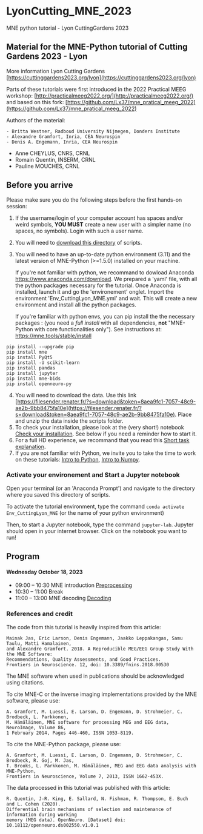 # LyonCutting_MNE_2023

MNE python tutorial - Lyon CuttingGardens 2023

## Material for the MNE-Python tutorial of Cutting Gardens 2023 - Lyon

More information Lyon Cutting Gardens [https://cuttinggardens2023.org/lyon](https://cuttinggardens2023.org/lyon)

Parts of these tutorials were first introduced in the 2022 Practical MEEG workshop: [http://practicalmeeg2022.org/](http://practicalmeeg2022.org/) and based on this fork: [https://github.com/Lx37/mne_pratical_meeg_2022](https://github.com/Lx37/mne_pratical_meeg_2022)

Authors of the material:

	- Britta Westner, Radboud University Nijmegen, Donders Institute
	- Alexandre Gramfort, Inria, CEA Neurospin
	- Denis A. Engemann, Inria, CEA Neurospin
  - Anne CHEYLUS, CNRS, CRNL
  - Romain Quentin, INSERM, CRNL
  - Pauline MOUCHES, CRNL

## Before you arrive

Please make sure you do the following steps before the first hands-on session:

1. If the username/login of your computer account has spaces and/or weird symbols, **YOU MUST** create a new user with a simpler name (no spaces, no symbols). Login with such a user name.
2. You will need to [download this directory](https://github.com/crnl-lab/mne_lyon_garden_2023/archive/refs/heads/main.zip) of scripts.
3. You will need to have an up-to-date python environment (3.11) and the latest version of MNE-Python (>=1.5.0) installed on your machine.

   If you're not familiar with python, we recommand to dowload Anaconda https://www.anaconda.com/download.
   We prepared a 'yaml' file, with all the python packages necessary for the tutorial.
   Once Anaconda is installed, launch it and go the 'environement' onglet. Import the environment 'Env_CuttingLyon_MNE.yml' and wait. This will create a new environment and install all the python packages.

   If you're familiar with python envs, you can pip install the the necessary packages :
 (you need a *full install* with all dependencies, **not** "MNE-Python with core functionalities only"). See instructions at: https://mne.tools/stable/install
```
pip install --upgrade pip
pip install mne
pip install PyQt5
pip install -U scikit-learn
pip install pandas
pip install jupyter
pip install mne-bids
pip install openneuro-py
```
4. You will need to download the data. Use this link [https://filesender.renater.fr/?s=download&token=8aea9fc1-7057-48c9-ae2b-9bb8475fa10e](https://filesender.renater.fr/?s=download&token=8aea9fc1-7057-48c9-ae2b-9bb8475fa10e). Place and unzip the data inside the scripts folder.
5. To check your installation, please look at the (very short!) notebook [Check your installation](0-Installation_check.ipynb). See below if you need a reminder how to start it.
6. For a full HD experience, we recommand that you read this [Short task explanation](Short_task_explanation.pdf).
7. If you are not familiar with Python, we invite you to take the time to work on these tutorials:
[Intro to Python](intro_to_python/0a-Intro_Python.ipynb), [Intro to Numpy](intro_to_python/0b-Intro_Numpy.ipynb).

### Activate your environement and Start a Jupyter notebook

Open your terminal (or an 'Anaconda Prompt') and navigate to the directory where you saved this directory of scripts.

To activate the tutorial environment, type the command `conda activate Env_CuttingLyon_MNE` (or the name of your python environment)

Then, to start a Jupyter notebook, type the command `jupyter-lab`. Jupyter should open in your internet browser. Click on the notebook you want to run!


## Program

#### Wednesday October 18, 2023

 - 09:00 – 10:30 MNE introduction [Preprocessing](1-Preprocessing.ipynb) 
 - 10:30 – 11:00 Break
 - 11:00 – 13:00 MNE decoding [Decoding](2-Decoding.ipynb)



### References and credit

The code from this tutorial is heavily inspired from this article:

	Mainak Jas, Eric Larson, Denis Engemann, Jaakko Leppakangas, Samu Taulu, Matti Hamalainen,
	and Alexandre Gramfort. 2018. A Reproducible MEG/EEG Group Study With the MNE Software:
	Recommendations, Quality Assessments, and Good Practices.
	Frontiers in Neuroscience. 12, doi: 10.3389/fnins.2018.00530

The MNE software when used in publications should be acknowledged using citations.

To cite MNE-C or the inverse imaging implementations provided by the MNE software, please use:

	A. Gramfort, M. Luessi, E. Larson, D. Engemann, D. Strohmeier, C. Brodbeck, L. Parkkonen,
	M. Hämäläinen, MNE software for processing MEG and EEG data, NeuroImage, Volume 86,
	1 February 2014, Pages 446-460, ISSN 1053-8119.

To cite the MNE-Python package, please use:

	A. Gramfort, M. Luessi, E. Larson, D. Engemann, D. Strohmeier, C. Brodbeck, R. Goj, M. Jas,
	T. Brooks, L. Parkkonen, M. Hämäläinen, MEG and EEG data analysis with MNE-Python,
	Frontiers in Neuroscience, Volume 7, 2013, ISSN 1662-453X.

The data processed in this tutorial was published with this article:

    R. Quentin, J-R. King, E. Sallard, N. Fishman, R. Thompson, E. Buch and L. Cohen (2020). 
    Differential brain mechanisms of selection and maintenance of information during working 
    memory (MEG data). OpenNeuro. [Dataset] doi: 10.18112/openneuro.ds002550.v1.0.1
